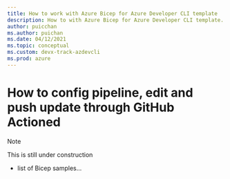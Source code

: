 ```yaml
---
title: How to work with Azure Bicep for Azure Developer CLI template
description: How to with Azure Bicep for Azure Developer CLI template.
author: puicchan
ms.author: puichan
ms.date: 04/12/2021
ms.topic: conceptual
ms.custom: devx-track-azdevcli
ms.prod: azure
---
```

#  How to config pipeline, edit and push update through GitHub Actioned

> [!NOTE] 
> This is still under construction

* list of Bicep samples...